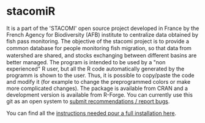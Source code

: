 # stacomiR

It is a part of the 'STACOMI' open source project developed in France by the French Agency for Biodiversity (AFB) institute to centralize data obtained by fish pass monitoring.  The objective of the stacomi project is to provide a common database for people monitoring ﬁsh
migration, so that data from watershed are shared, and stocks exchanging between diﬀerent basins are better
managed.
The program is intended to be used by a "non experienced" R user, but all the R code automatically generated by the programm is shown to the user. Thus, it is possible to copy/paste the code and modify it (for example to change the preprogrammed colors or make more complicated changes). 
The package is available from CRAN and a development version is available
from R-Forge. You can currently use this git as an open system to [submit recommendations / report bugs](https://github.com/MarionLegrandLogrami/stacomiR/issues).

You can find all the [instructions needed pour a full installation here](https://github.com/MarionLegrandLogrami/stacomiR/tree/master/Installation).
